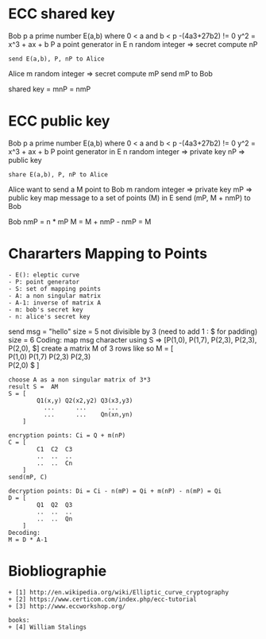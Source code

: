 ECC shared key
==============
Bob
	p a prime number
	E(a,b) where 
		0 < a and b < p
		-(4a3+27b2) != 0
		y^2 = x^3 + ax + b
	P a point generator in E
	n random integer => secret
	compute nP

	send E(a,b), P, nP to Alice
Alice 
	m random integer => secret
	compute mP 
	send mP to Bob
	
shared key = mnP = nmP

ECC public key
==============

Bob
	p a prime number
	E(a,b) where 
		0 < a and b < p
		-(4a3+27b2) != 0
		y^2 = x^3 + ax + b
	P point generator in E
	n random integer => private key
	nP => public key

	share E(a,b), P, nP to Alice
Alice
	want to send a M point to Bob
	m random integer => private key
	mP  => public key
        map message to a set of points (M) in E
	send (mP, M + nmP) to Bob

Bob
	nmP = n * mP
	M = M + nmP - nmP = M


Chararters Mapping to Points
============================
	- E(): eleptic curve
	- P: point generator
	- S: set of mapping points 
	- A: a non singular matrix
	- A-1: inverse of matrix A
	- m: bob's secret key
	- n: alice's secret key

send msg = "hello"
	size = 5 not divisible by 3 (need to add 1 : $ for padding)
	size = 6
	Coding:
	map msg character using S => [P(1,0), P(1,7), P(2,3), P(2,3), P(2,0), $]
	create a matrix M of 3 rows like so
	M = [	
			P(1,0) P(1,7)
			P(2,3) P(2,3)	
			P(2,0)	$
		]
					
	choose A as a non singular matrix of 3*3
	result S =  AM
	S = [	
			Q1(x,y) Q2(x2,y2) Q3(x3,y3)
			  ...	   ...		...  
			  ...      ...    Qn(xn,yn)
		] 

	encryption points: Ci = Q + m(nP)
	C = [
			C1	C2	C3
			..	..	..
			..	..	Cn
		]
	send(mP, C)

	decryption points: Di = Ci - n(mP) = Qi + m(nP) - n(mP) = Qi
	D = [
			Q1	Q2	Q3
			..	..	..
			..	..	Qn
		]
	Decoding:
	M = D * A-1



Biobliographie
==============
	+ [1] http://en.wikipedia.org/wiki/Elliptic_curve_cryptography
	+ [2] https://www.certicom.com/index.php/ecc-tutorial
	+ [3] http://www.eccworkshop.org/

	books:
	+ [4] William Stalings


